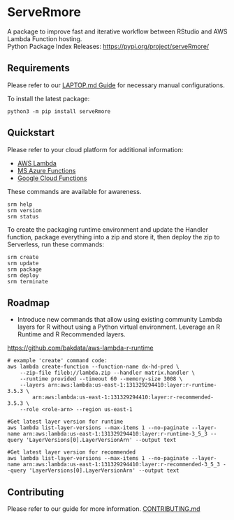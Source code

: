 # ServeRmore

A package to improve fast and iterative workflow between RStudio and AWS Lambda Function hosting.  
Python Package Index Releases: https://pypi.org/project/serveRmore/

## Requirements

Please refer to our [LAPTOP.md Guide](https://github.com/Origent/ServeRmore/blob/master/LAPTOP.md) for necessary manual configurations.

To install the latest package:
```
python3 -m pip install serveRmore
```

## Quickstart

Please refer to your cloud platform for additional information:
* [AWS Lambda](AWS.md)
* [MS Azure Functions](AZURE.md)
* [Google Cloud Functions](GCP.md)

These commands are available for awareness.  
```
srm help
srm version
srm status
```

To create the packaging runtime environment and update the Handler function, package everything into a zip and store it, then deploy the zip to Serverless, run these commands:
```
srm create
srm update
srm package
srm deploy
srm terminate
```

## Roadmap

* Introduce new commands that allow using existing community Lambda layers for R without using a Python virtual environment.  Leverage an R Runtime and R Recommended layers.

https://github.com/bakdata/aws-lambda-r-runtime
```
# example 'create' command code:
aws lambda create-function --function-name dx-hd-pred \
    --zip-file fileb://lambda.zip --handler matrix.handler \
    --runtime provided --timeout 60 --memory-size 3008 \
    --layers arn:aws:lambda:us-east-1:131329294410:layer:r-runtime-3.5.3 \
        arn:aws:lambda:us-east-1:131329294410:layer:r-recommended-3.5.3 \
    --role <role-arn> --region us-east-1

#Get latest layer version for runtime
aws lambda list-layer-versions --max-items 1 --no-paginate --layer-name arn:aws:lambda:us-east-1:131329294410:layer:r-runtime-3_5_3 --query 'LayerVersions[0].LayerVersionArn' --output text

#Get latest layer version for recommended
aws lambda list-layer-versions --max-items 1 --no-paginate --layer-name arn:aws:lambda:us-east-1:131329294410:layer:r-recommended-3_5_3 --query 'LayerVersions[0].LayerVersionArn' --output text
```


## Contributing

Please refer to our guide for more information. [CONTRIBUTING.md](CONTRIBUTING.md)
